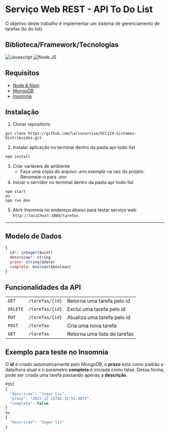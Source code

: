# Serviço Web REST - API To Do List

O objetivo deste trabalho é implementar um sistema de gerenciamento de tarefas (to do list).

## Biblioteca/Framework/Tecnologias

![Javascript](https://img.shields.io/badge/JavaScript-F7DF1E?style=for-the-badge&logo=javascript&logoColor=black)
![Node.JS](https://img.shields.io/badge/Node.js-43853D?style=for-the-badge&logo=node.js&logoColor=white)

## Requisitos

- [Node & Npm](https://nodejs.org/en/)
- [MongoDB](https://www.mongodb.com/home)
- [Insomnia](https://insomnia.rest/download)

## Instalação

1. Clonar repositório

```
git clone https://github.com/larisnarciso/GCC129-Sistemas-Distribuidos.git
```

2. Instalar aplicação no terminal dentro da pasta api-todo-list

```
npm install
```

3. Criar variáveis de ambiente
   - Faça uma cópia do arquivo _.env.example_ na raiz do projeto. Renomeie-o para _.env_
4. Iniciar o servidor no terminal dentro da pasta api-todo-list

```
npm start
ou
npm run dev
```

5. Abrir Insomnia no endereço abaixo para testar serviço web `http://localhost:3000/tarefas `

---

## Modelo de Dados

```javascript
{
  id*: integer($uint)
  descricao*: string
  prazo: string($date)
  completa: boolean($boolean)
}
```

## Funcionalidades da API

|          |                 |                              |
| -------- | --------------- | ---------------------------- |
| `GET`    | `/tarefas/{id}` | Retorna uma tarefa pelo id   |
| `DELETE` | `/tarefas/{id}` | Exclui uma tarefa pelo id    |
| `PUT`    | `/tarefas/{id}` | Atualiza uma tarefa pelo id  |
| `POST`   | `/tarefas`      | Cria uma nova tarefa         |
| `GET`    | `/tarefas`      | Retorna uma lista de tarefas |

## Exemplo para teste no Insomnia

O **id** é criado automaticamente pelo MongoDB, o **prazo** está como padrão a data/hora atual e o parametro **completa** é iniciada como false. Dessa forma, pode ser criada uma tarefa passando apenas a **descrição**.

```javascript
POST
{
  "descricao": "Jogar lis",
  "prazo": "2022-12-25T02:32:51.407Z",
  "completa": false
}
ou
{
  "descricao": "Jogar lis"
}
```
